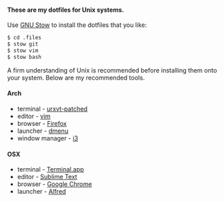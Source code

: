#### These are my dotfiles for Unix systems.

Use [GNU Stow](http://www.gnu.org/software/stow/) to install the dotfiles that you like:

``` bash
$ cd .files
$ stow git
$ stow vim
$ stow bash
```

A firm understanding of Unix is recommended before installing them onto your system. Below are my recommended tools.

#### Arch

- terminal - [urxvt-patched](https://aur.archlinux.org/packages/rxvt-unicode-patched/)
- editor - [vim](http://www.vim.org/)
- browser - [Firefox](http://www.mozilla.org/en-US/firefox/new/)
- launcher - [dmenu](http://tools.suckless.org/dmenu/)
- window manager - [i3](http://i3wm.org/)

#### OSX

- terminal - [Terminal.app](http://www.apple.com/osx/apps/all.html#terminal)
- editor - [Sublime Text](http://www.sublimetext.com/)
- browser - [Google Chrome](https://www.google.com/intl/en/chrome/browser/)
- launcher - [Alfred](http://www.alfredapp.com/)
